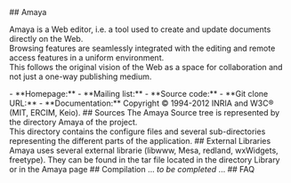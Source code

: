 <a name="overview"/>
## Amaya

Amaya is a Web editor, i.e. a tool used to create and update documents directly on the Web.<br/>
Browsing features are seamlessly integrated with the editing and remote access features in a uniform environment.<br/>
This follows the original vision of the Web as a space for collaboration and not just a one-way publishing medium.

<a name="resources"/>
- **Homepage:** <http://www.w3.org/Amaya>
- **Mailing list:** <http://www.w3.org/Amaya/User/Mailing.html>
- **Source code:** <https://github.com/w3c/Amaya>
- **Git clone URL:** <http://github.com/w3c/Amaya.git>
- **Documentation:** <http://www.w3.org/Amaya/User/>

<a name="copyright"/>
Copyright  ©  1994-2012 INRIA and W3C® (MIT, ERCIM, Keio).

<a name="source"/>
## Sources
The Amaya Source tree is represented by the directory Amaya of the project.<br/>
This directory contains the configure files and several sub-directories representing the different parts of the application.

 
 
<a name="libraries"/>
## External Libraries
Amaya uses several external librarie (libwww, Mesa, redland, wxWidgets, freetype). 
They can be found in the tar file located in the directory Library or in the Amaya page 
<http://www.w3.org/Amaya/User/SourceDist.html>

 
<a name="compilation"/>
## Compilation
 ... <em> to be completed </em> ...
  
<a name="faq"/>
## FAQ
<http://www.w3.org/Amaya/User/FAQ.html>

